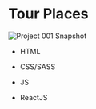 # Tour Places 



![Project 001 Snapshot](tour-project.gif)





- HTML

- CSS/SASS

- JS

- ReactJS






